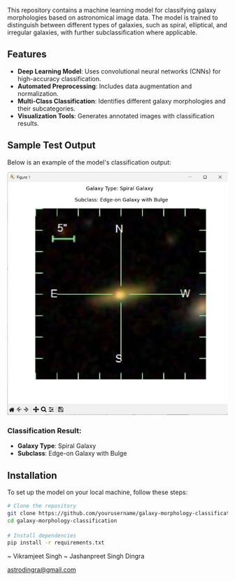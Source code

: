 This repository contains a machine learning model for classifying galaxy morphologies based on astronomical image data. The model is trained to distinguish between different types of galaxies, such as spiral, elliptical, and irregular galaxies, with further subclassification where applicable.

## Features
- **Deep Learning Model**: Uses convolutional neural networks (CNNs) for high-accuracy classification.
- **Automated Preprocessing**: Includes data augmentation and normalization.
- **Multi-Class Classification**: Identifies different galaxy morphologies and their subcategories.
- **Visualization Tools**: Generates annotated images with classification results.

## Sample Test Output
Below is an example of the model's classification output:

![Sample Output](image.jpeg)

### Classification Result:
- **Galaxy Type**: Spiral Galaxy
- **Subclass**: Edge-on Galaxy with Bulge

## Installation
To set up the model on your local machine, follow these steps:
```bash
# Clone the repository
git clone https://github.com/yourusername/galaxy-morphology-classification.git
cd galaxy-morphology-classification

# Install dependencies
pip install -r requirements.txt
```
~ Vikramjeet Singh
~ Jashanpreet Singh Dingra

astrodingra@gmail.com
